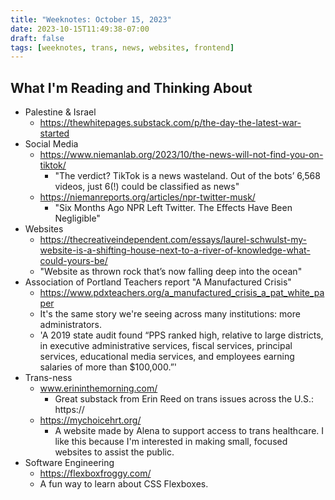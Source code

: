 ```yaml
---
title: "Weeknotes: October 15, 2023"
date: 2023-10-15T11:49:38-07:00
draft: false
tags: [weeknotes, trans, news, websites, frontend]
---
```


## What I'm Reading and Thinking About

- Palestine & Israel
    - https://thewhitepages.substack.com/p/the-day-the-latest-war-started
- Social Media
    - https://www.niemanlab.org/2023/10/the-news-will-not-find-you-on-tiktok/
        - "The verdict? TikTok is a news wasteland. Out of the bots’ 6,568 videos, just 6(!) could be classified as news"
    - https://niemanreports.org/articles/npr-twitter-musk/
        - "Six Months Ago NPR Left Twitter. The Effects Have Been Negligible"
- Websites
    - https://thecreativeindependent.com/essays/laurel-schwulst-my-website-is-a-shifting-house-next-to-a-river-of-knowledge-what-could-yours-be/
    - "Website as thrown rock that’s now falling deep into the ocean"
- Association of Portland Teachers report "A Manufactured Crisis"
    - https://www.pdxteachers.org/a_manufactured_crisis_a_pat_white_paper
    - It's the same story we're seeing across many institutions: more administrators.
    - 'A 2019 state audit found “PPS ranked high, relative to large districts, in executive administrative services, fiscal services, principal services, educational media services, and employees earning salaries of more than $100,000.”'
- Trans-ness
    - www.erininthemorning.com/
        - Great substack from Erin Reed on trans issues across the U.S.: https://
    - https://mychoicehrt.org/
        - A website made by Alena to support access to trans healthcare. I like this because I'm interested in making small, focused websites to assist the public. 
- Software Engineering
    - https://flexboxfroggy.com/
    - A fun way to learn about CSS Flexboxes. 






